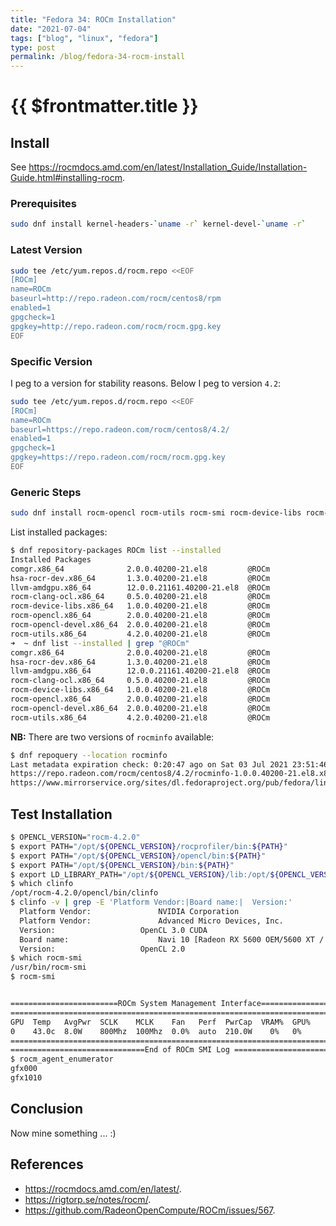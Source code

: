 ```yaml
---
title: "Fedora 34: ROCm Installation"
date: "2021-07-04"
tags: ["blog", "linux", "fedora"]
type: post
permalink: /blog/fedora-34-rocm-install
---
```


# {{ $frontmatter.title }} <Badge text="WIP" vertical="middle" type="warn"/>

## Install

See <https://rocmdocs.amd.com/en/latest/Installation_Guide/Installation-Guide.html#installing-rocm>.

### Prerequisites

```sh
sudo dnf install kernel-headers-`uname -r` kernel-devel-`uname -r`
```

### Latest Version

```sh
sudo tee /etc/yum.repos.d/rocm.repo <<EOF
[ROCm]
name=ROCm
baseurl=http://repo.radeon.com/rocm/centos8/rpm
enabled=1
gpgcheck=1
gpgkey=http://repo.radeon.com/rocm/rocm.gpg.key
EOF
```

### Specific Version

I peg to a version for stability reasons. Below I peg to version `4.2`:

```sh
sudo tee /etc/yum.repos.d/rocm.repo <<EOF
[ROCm]
name=ROCm
baseurl=https://repo.radeon.com/rocm/centos8/4.2/
enabled=1
gpgcheck=1
gpgkey=https://repo.radeon.com/rocm/rocm.gpg.key
EOF
```

### Generic Steps

```sh
sudo dnf install rocm-opencl rocm-utils rocm-smi rocm-device-libs rocm-runtime
```

List installed packages:

```sh
$ dnf repository-packages ROCm list --installed
Installed Packages
comgr.x86_64              2.0.0.40200-21.el8         @ROCm
hsa-rocr-dev.x86_64       1.3.0.40200-21.el8         @ROCm
llvm-amdgpu.x86_64        12.0.0.21161.40200-21.el8  @ROCm
rocm-clang-ocl.x86_64     0.5.0.40200-21.el8         @ROCm
rocm-device-libs.x86_64   1.0.0.40200-21.el8         @ROCm
rocm-opencl.x86_64        2.0.0.40200-21.el8         @ROCm
rocm-opencl-devel.x86_64  2.0.0.40200-21.el8         @ROCm
rocm-utils.x86_64         4.2.0.40200-21.el8         @ROCm
➜  ~ dnf list --installed | grep "@ROCm"
comgr.x86_64              2.0.0.40200-21.el8         @ROCm
hsa-rocr-dev.x86_64       1.3.0.40200-21.el8         @ROCm
llvm-amdgpu.x86_64        12.0.0.21161.40200-21.el8  @ROCm
rocm-clang-ocl.x86_64     0.5.0.40200-21.el8         @ROCm
rocm-device-libs.x86_64   1.0.0.40200-21.el8         @ROCm
rocm-opencl.x86_64        2.0.0.40200-21.el8         @ROCm
rocm-opencl-devel.x86_64  2.0.0.40200-21.el8         @ROCm
rocm-utils.x86_64         4.2.0.40200-21.el8         @ROCm
```

**NB:** There are two versions of `rocminfo` available:

```sh
$ dnf repoquery --location rocminfo
Last metadata expiration check: 0:20:47 ago on Sat 03 Jul 2021 23:51:46 BST.
https://repo.radeon.com/rocm/centos8/4.2/rocminfo-1.0.0.40200-21.el8.x86_64.rpm
https://www.mirrorservice.org/sites/dl.fedoraproject.org/pub/fedora/linux/releases/34/Everything/x86_64/os/Packages/r/rocminfo-3.9.0-1.fc34.x86_64.rpm
```

## Test Installation

```sh
$ OPENCL_VERSION="rocm-4.2.0"
$ export PATH="/opt/${OPENCL_VERSION}/rocprofiler/bin:${PATH}"
$ export PATH="/opt/${OPENCL_VERSION}/opencl/bin:${PATH}"
$ export PATH="/opt/${OPENCL_VERSION}/bin:${PATH}"
$ export LD_LIBRARY_PATH="/opt/${OPENCL_VERSION}/lib:/opt/${OPENCL_VERSION}/opencl/lib:${LD_LIBRARY_PATH}"
$ which clinfo
/opt/rocm-4.2.0/opencl/bin/clinfo
$ clinfo -v | grep -E 'Platform Vendor:|Board name:|  Version:'
  Platform Vendor:				 NVIDIA Corporation
  Platform Vendor:				 Advanced Micro Devices, Inc.
  Version:					 OpenCL 3.0 CUDA
  Board name:					 Navi 10 [Radeon RX 5600 OEM/5600 XT / 5700/5700 XT]
  Version:					 OpenCL 2.0
$ which rocm-smi
/usr/bin/rocm-smi
$ rocm-smi


========================ROCm System Management Interface========================
================================================================================
GPU  Temp   AvgPwr  SCLK    MCLK    Fan   Perf  PwrCap  VRAM%  GPU%
0    43.0c  8.0W    800Mhz  100Mhz  0.0%  auto  210.0W    0%   0%
================================================================================
==============================End of ROCm SMI Log ==============================
$ rocm_agent_enumerator
gfx000
gfx1010
```

## Conclusion

Now mine something ... :)

## References

* <https://rocmdocs.amd.com/en/latest/>.
* <https://rigtorp.se/notes/rocm/>.
* <https://github.com/RadeonOpenCompute/ROCm/issues/567>.
